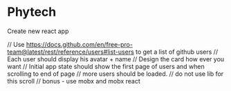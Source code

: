 # Phytech
Create new react app

// Use https://docs.github.com/en/free-pro-team@latest/rest/reference/users#list-users to get a list of github users
// Each user should display his avatar + name
// Design the card how ever you want
// Initial app state should show the first page of users and when scrolling to end of page 
// more users should be loaded.
// do not use lib for this scroll
// bonus - use mobx and mobx react

